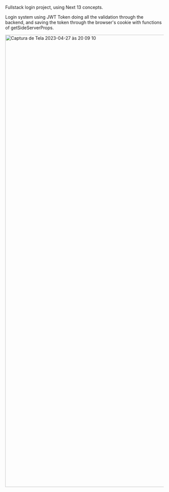 Fullstack login project, using Next 13 concepts.

Login system using JWT Token doing all the validation through the backend, and saving the token through the browser's cookie with functions of getSideServerProps.

<img width="1437" alt="Captura de Tela 2023-04-27 às 20 09 10" src="https://user-images.githubusercontent.com/60937919/235009790-9e1f94eb-2e0b-412c-b094-f5248dbe87c2.png">
